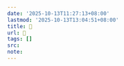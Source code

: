 ```yaml
---
date: '2025-10-13T11:27:13+08:00'
lastmod: '2025-10-13T13:04:51+08:00'
title: 󰖕
url: 󰖕
tags: []
src:
note:
---
```

